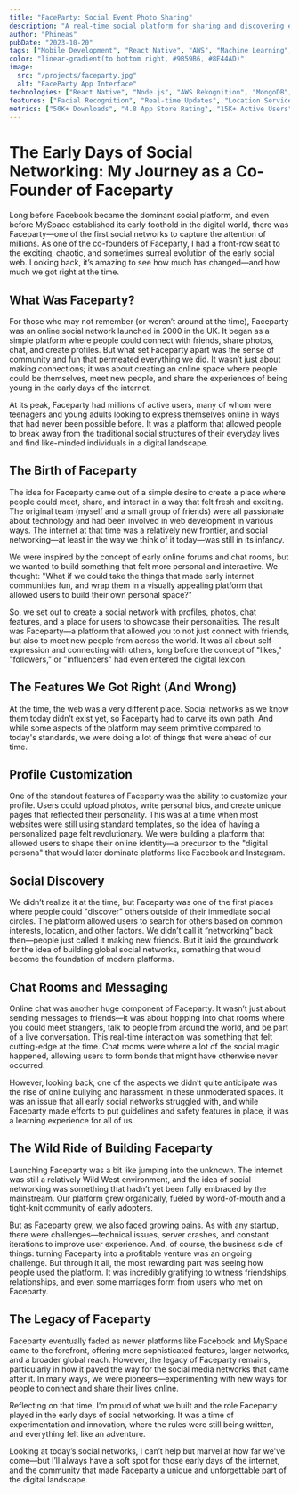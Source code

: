 ```yaml
---
title: "FaceParty: Social Event Photo Sharing"
description: "A real-time social platform for sharing and discovering event photos using facial recognition and location-based features."
author: "Phineas"
pubDate: "2023-10-20"
tags: ["Mobile Development", "React Native", "AWS", "Machine Learning", "Social Platform"]
color: "linear-gradient(to bottom right, #9B59B6, #8E44AD)"
image:
  src: "/projects/faceparty.jpg"
  alt: "FaceParty App Interface"
technologies: ["React Native", "Node.js", "AWS Rekognition", "MongoDB", "WebSocket"]
features: ["Facial Recognition", "Real-time Updates", "Location Services", "Event Creation"]
metrics: ["50K+ Downloads", "4.8 App Store Rating", "15K+ Active Users"]
---
```


# The Early Days of Social Networking: My Journey as a Co-Founder of Faceparty

Long before Facebook became the dominant social platform, and even before MySpace established its early foothold in the digital world, there was Faceparty—one of the first social networks to capture the attention of millions. As one of the co-founders of Faceparty, I had a front-row seat to the exciting, chaotic, and sometimes surreal evolution of the early social web. Looking back, it’s amazing to see how much has changed—and how much we got right at the time.

## What Was Faceparty?
For those who may not remember (or weren’t around at the time), Faceparty was an online social network launched in 2000 in the UK. It began as a simple platform where people could connect with friends, share photos, chat, and create profiles. But what set Faceparty apart was the sense of community and fun that permeated everything we did. It wasn’t just about making connections; it was about creating an online space where people could be themselves, meet new people, and share the experiences of being young in the early days of the internet.

At its peak, Faceparty had millions of active users, many of whom were teenagers and young adults looking to express themselves online in ways that had never been possible before. It was a platform that allowed people to break away from the traditional social structures of their everyday lives and find like-minded individuals in a digital landscape.

## The Birth of Faceparty
The idea for Faceparty came out of a simple desire to create a place where people could meet, share, and interact in a way that felt fresh and exciting. The original team (myself and a small group of friends) were all passionate about technology and had been involved in web development in various ways. The internet at that time was a relatively new frontier, and social networking—at least in the way we think of it today—was still in its infancy.

We were inspired by the concept of early online forums and chat rooms, but we wanted to build something that felt more personal and interactive. We thought: "What if we could take the things that made early internet communities fun, and wrap them in a visually appealing platform that allowed users to build their own personal space?"

So, we set out to create a social network with profiles, photos, chat features, and a place for users to showcase their personalities. The result was Faceparty—a platform that allowed you to not just connect with friends, but also to meet new people from across the world. It was all about self-expression and connecting with others, long before the concept of "likes," "followers," or "influencers" had even entered the digital lexicon.

## The Features We Got Right (And Wrong)
At the time, the web was a very different place. Social networks as we know them today didn’t exist yet, so Faceparty had to carve its own path. And while some aspects of the platform may seem primitive compared to today's standards, we were doing a lot of things that were ahead of our time.

## Profile Customization
One of the standout features of Faceparty was the ability to customize your profile. Users could upload photos, write personal bios, and create unique pages that reflected their personality. This was at a time when most websites were still using standard templates, so the idea of having a personalized page felt revolutionary. We were building a platform that allowed users to shape their online identity—a precursor to the "digital persona" that would later dominate platforms like Facebook and Instagram.

## Social Discovery
We didn’t realize it at the time, but Faceparty was one of the first places where people could "discover" others outside of their immediate social circles. The platform allowed users to search for others based on common interests, location, and other factors. We didn’t call it “networking” back then—people just called it making new friends. But it laid the groundwork for the idea of building global social networks, something that would become the foundation of modern platforms.

## Chat Rooms and Messaging
Online chat was another huge component of Faceparty. It wasn’t just about sending messages to friends—it was about hopping into chat rooms where you could meet strangers, talk to people from around the world, and be part of a live conversation. This real-time interaction was something that felt cutting-edge at the time. Chat rooms were where a lot of the social magic happened, allowing users to form bonds that might have otherwise never occurred.

However, looking back, one of the aspects we didn’t quite anticipate was the rise of online bullying and harassment in these unmoderated spaces. It was an issue that all early social networks struggled with, and while Faceparty made efforts to put guidelines and safety features in place, it was a learning experience for all of us.

## The Wild Ride of Building Faceparty
Launching Faceparty was a bit like jumping into the unknown. The internet was still a relatively Wild West environment, and the idea of social networking was something that hadn’t yet been fully embraced by the mainstream. Our platform grew organically, fueled by word-of-mouth and a tight-knit community of early adopters.

But as Faceparty grew, we also faced growing pains. As with any startup, there were challenges—technical issues, server crashes, and constant iterations to improve user experience. And, of course, the business side of things: turning Faceparty into a profitable venture was an ongoing challenge. But through it all, the most rewarding part was seeing how people used the platform. It was incredibly gratifying to witness friendships, relationships, and even some marriages form from users who met on Faceparty.

## The Legacy of Faceparty
Faceparty eventually faded as newer platforms like Facebook and MySpace came to the forefront, offering more sophisticated features, larger networks, and a broader global reach. However, the legacy of Faceparty remains, particularly in how it paved the way for the social media networks that came after it. In many ways, we were pioneers—experimenting with new ways for people to connect and share their lives online.

Reflecting on that time, I’m proud of what we built and the role Faceparty played in the early days of social networking. It was a time of experimentation and innovation, where the rules were still being written, and everything felt like an adventure.

Looking at today’s social networks, I can’t help but marvel at how far we've come—but I’ll always have a soft spot for those early days of the internet, and the community that made Faceparty a unique and unforgettable part of the digital landscape.